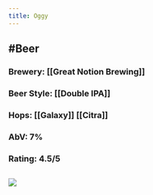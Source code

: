 ```yaml
---
title: Oggy
---
```


## #Beer
### Brewery: [[Great Notion Brewing]]

### Beer Style: [[Double IPA]]

### Hops: [[Galaxy]] [[Citra]]

### AbV: 7%

### Rating: 4.5/5

## ![](https://firebasestorage.googleapis.com/v0/b/firescript-577a2.appspot.com/o/imgs%2Fapp%2FVariably_Distressed%2FFQNMXQKlAE.jpeg?alt=media&token=f34e525d-893c-4e4a-aeb3-d5ecb159b865)
